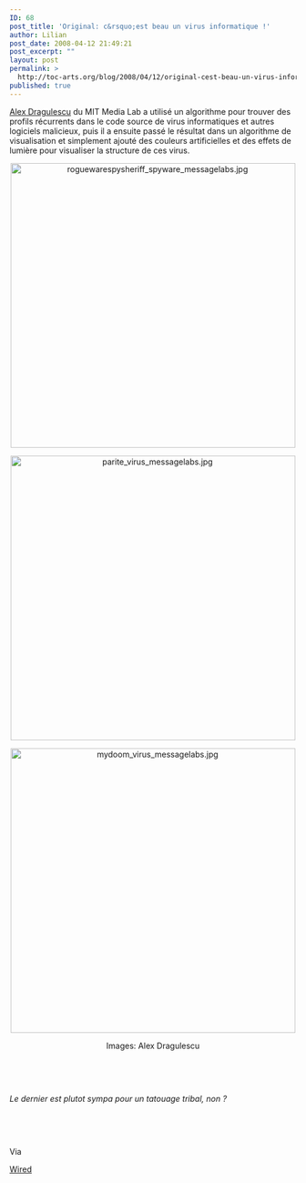 ```yaml
---
ID: 68
post_title: 'Original: c&rsquo;est beau un virus informatique !'
author: Lilian
post_date: 2008-04-12 21:49:21
post_excerpt: ""
layout: post
permalink: >
  http://toc-arts.org/blog/2008/04/12/original-cest-beau-un-virus-informatique/
published: true
---
```

[Alex Dragulescu][1] du MIT Media Lab a utilisé un algorithme pour trouver des profils récurrents dans le code source de virus informatiques et autres logiciels malicieux, puis il a ensuite passé le résultat dans un algorithme de visualisation et simplement ajouté des couleurs artificielles et des effets de lumière pour visualiser la structure de ces virus. <p align="center">
  <img src="http://toc-arts.org/blog/wp-content/uploads/2008/04/roguewarespysheriff_spyware_messagelabs.jpg" alt="roguewarespysheriff_spyware_messagelabs.jpg" width="500" />
</p>

<p align="center">
  <img src="http://toc-arts.org/blog/wp-content/uploads/2008/04/parite_virus_messagelabs.jpg" alt="parite_virus_messagelabs.jpg" width="500" />
</p>

<p align="center">
  <img src="http://toc-arts.org/blog/wp-content/uploads/2008/04/mydoom_virus_messagelabs.jpg" alt="mydoom_virus_messagelabs.jpg" width="500" />
</p>

<p align="center">
  Images: Alex Dragulescu
</p>

<p align="center">
   
</p>

<p align="center">
   
</p>

*Le dernier est plutot sympa pour un tatouage tribal, non ?* <p align="center">
   
</p>

<p align="center">
   
</p> Via 

[Wired][2]

 [1]: http://www.wired.com/politics/security/multimedia/2008/04/gallery_viruses
 [2]: http://